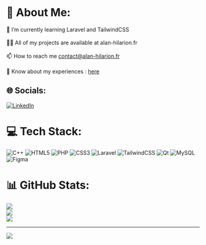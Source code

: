 # 💫 About Me:
🌱 I’m currently learning Laravel and TailwindCSS<br><br>👨‍💻 All of my projects are available at alan-hilarion.fr<br><br>📫 How to reach me contact@alan-hilarion.fr<br><br>📄 Know about my experiences : <a href="https://alan-hilarion.fr/resume.php">here</a>


## 🌐 Socials:
[![LinkedIn](https://img.shields.io/badge/LinkedIn-%230077B5.svg?logo=linkedin&logoColor=white)](https://linkedin.com/in/alan-hilarion) 

# 💻 Tech Stack:
![C++](https://img.shields.io/badge/c++-%2300599C.svg?style=for-the-badge&logo=c%2B%2B&logoColor=white) ![HTML5](https://img.shields.io/badge/html5-%23E34F26.svg?style=for-the-badge&logo=html5&logoColor=white) ![PHP](https://img.shields.io/badge/php-%23777BB4.svg?style=for-the-badge&logo=php&logoColor=white) ![CSS3](https://img.shields.io/badge/css3-%231572B6.svg?style=for-the-badge&logo=css3&logoColor=white) ![Laravel](https://img.shields.io/badge/laravel-%23FF2D20.svg?style=for-the-badge&logo=laravel&logoColor=white) ![TailwindCSS](https://img.shields.io/badge/tailwindcss-%2338B2AC.svg?style=for-the-badge&logo=tailwind-css&logoColor=white) ![Qt](https://img.shields.io/badge/Qt-%23217346.svg?style=for-the-badge&logo=Qt&logoColor=white) ![MySQL](https://img.shields.io/badge/mysql-%2300f.svg?style=for-the-badge&logo=mysql&logoColor=white) 	![Figma](https://img.shields.io/badge/figma-%23F24E1E.svg?style=for-the-badge&logo=figma&logoColor=white)
# 📊 GitHub Stats:
![](https://github-readme-stats.vercel.app/api?username=ahilarion&theme=dark&hide_border=false&include_all_commits=false&count_private=false)<br/>
![](https://github-readme-streak-stats.herokuapp.com/?user=ahilarion&theme=dark&hide_border=false)<br/>
![](https://github-readme-stats.vercel.app/api/top-langs/?username=ahilarion&theme=dark&hide_border=false&include_all_commits=false&count_private=false&layout=compact)

---
[![](https://visitcount.itsvg.in/api?id=ahilarion&icon=0&color=0)](https://visitcount.itsvg.in)

<!-- Proudly created with GPRM ( https://gprm.itsvg.in ) -->
